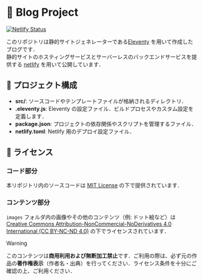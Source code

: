# 🌟 Blog Project

[![Netlify Status](https://api.netlify.com/api/v1/badges/e3143fe6-b808-4551-bbf3-64659623299f/deploy-status)](https://app.netlify.com/sites/ploptaw-blog/deploys)

このリポジトリは静的サイトジェネレーターである[Eleventy](https://www.11ty.dev/) を用いて作成したブログです．  
静的サイトのホスティングサービスとサーバーレスのバックエンドサービスを提供する [netlify](https://www.netlify.com/) を用いて公開しています．

## 📂 プロジェクト構成

- **src/**: ソースコードやテンプレートファイルが格納されるディレクトリ．
- **.eleventy.js**: Eleventy の設定ファイル．ビルドプロセスやカスタム設定を定義します．
- **package.json**: プロジェクトの依存関係やスクリプトを管理するファイル．
- **netlify.toml**: Netlify 用のデプロイ設定ファイル．

## 📜 ライセンス

### コード部分

本リポジトリ内のソースコードは [MIT License](LICENSE) の下で提供されています．

### コンテンツ部分

`images` フォルダ内の画像やその他のコンテンツ（例: ドット絵など）は [Creative Commons Attribution-NonCommercial-NoDerivatives 4.0 International (CC BY-NC-ND 4.0)](https://creativecommons.org/licenses/by-nc-nd/4.0/) の下でライセンスされています．

> [!WARNING]
> このコンテンツは**商用利用および無断加工禁止**です．ご利用の際は、必ず元の作品の**著作権表示**（作者名・出典）を行ってください．ライセンス条件を十分にご確認の上、ご利用ください．
